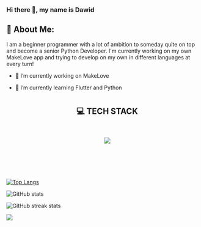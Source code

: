 ### Hi there 👋, my name is Dawid
## 💫 About Me:

I am a beginner programmer with a lot of ambition to someday quite on top and become a senior Python Developer. I'm currently working on my own MakeLove app and trying to develop on my own in different languages at every turn!

- 🔭 I’m currently working on MakeLove 
- 🌱 I’m currently learning Flutter and Python <br>
  
  


  # <h2 align="center">  💻 TECH STACK </h2>
  <br/>
  <p align="center">
  <a href="https://skillicons.dev">
    <img src="https://skillicons.dev/icons?i=js,php,sqlite,py,flutter,html,css,dart,vscode" />
  </a>
</p>

<br>

##

<br>


[![Top Langs](https://github-readme-stats.vercel.app/api/top-langs/?username=frazq)](https://github.com/anuraghazra/github-readme-stats)

![GitHub stats](https://github-readme-stats.vercel.app/api?username=frazq&show_icons=true)  

![GitHub streak stats](https://streak-stats.demolab.com/?user=frazq) 


[![](https://visitcount.itsvg.in/api?id=frazq&label=Profile%20Views&color=9&icon=5&pretty=false)](https://visitcount.itsvg.in)
